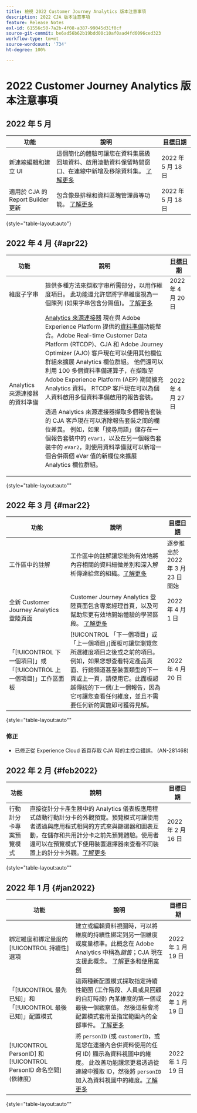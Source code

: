 ```yaml
---
title: 檢視 2022 Customer Journey Analytics 版本注意事項
description: 2022 CJA 版本注意事項
feature: Release Notes
exl-id: 61556c50-7a2b-4f08-a387-99045d31f0cf
source-git-commit: be6ad56b62b19bdd00c10af0aad4fd6096ced323
workflow-type: tm+mt
source-wordcount: '734'
ht-degree: 100%

---
```


# 2022 Customer Journey Analytics 版本注意事項

## 2022 年 5 月

| 功能 | 說明 | [目標日期](/help/release-notes/releases.md) |
| ----------- | ---------- | ----- |
| 新連線編輯和建立 UI | 這個簡化的體驗可讓您在資料集層級回填資料、啟用滾動資料保留時間窗口、在連線中新增及移除資料集。 [了解更多](/help/connections/create-connection.md) | 2022 年 5 月 18 日 |
| 適用於 CJA 的 Report Builder 更新 | 包含像是排程和資料區塊管理員等功能。 [了解更多](https://experienceleague.adobe.com/docs/analytics-platform/using/cja-reportbuilder/manage-reportbuilder.html) | 2022 年 5 月 18 日 |

{style=&quot;table-layout:auto&quot;}

## 2022 年 4 月 {#apr22}

| 功能 | 說明 | [目標日期](/help/release-notes/releases.md) |
| ----------- | ---------- | ----- |
| 維度子字串 | 提供多種方法來擷取字串所需部分，以用作維度項目。 此功能還允許您將字串維度視為一個陳列 (如果字串包含分隔值)。 [了解更多](../data-views/component-settings/substring.md) | 2022 年 4 月 20 日 |
| Analytics 來源連接器的資料準備 | [Analytics 來源連接器](https://experienceleague.adobe.com/docs/experience-platform/sources/ui-tutorials/create/adobe-applications/analytics.html) 現在與 Adobe Experience Platform 提供的[資料準備](https://experienceleague.adobe.com/docs/experience-platform/data-prep/home.html)功能整合。Adobe Real-time Customer Data Platform (RTCDP)、CJA 和 Adobe Journey Optimizer (AJO) 客戶現在可以使用其他欄位群組來擴展 Analytics 欄位群組。 他們還可以利用 100 多個資料準備運算子，在擷取至 Adobe Experience Platform (AEP) 期間擴充 Analytics 資料。 RTCDP 客戶現在可以為個人資料啟用多個資料準備啟用的報告套裝。<p>透過 Analytics 來源連接器擷取多個報告套裝的 CJA 客戶現在可以消除報告套裝之間的欄位差異。 例如，如果「搜尋用語」儲存在一個報告套裝中的 `eVar1`，以及在另一個報告套裝中的 `eVar2`，則使用資料準備就可以新增一個合併兩個 eVar 值的新欄位來擴展 Analytics 欄位群組。 | 2022 年 4 月 27 日 |

{style=&quot;table-layout:auto&quot;&quot;

## 2022 年 3 月 {#mar22}

| 功能 | 說明 | [目標日期](/help/release-notes/releases.md) |
| ----------- | ---------- | ----- |
| 工作區中的註解 | 工作區中的註解讓您能夠有效地將內容相關的資料細微差別和深入解析傳達給您的組織。[了解更多](/help/components/annotations/overview.md) | 逐步推出於 2022 年 3 月 23 日開始 |
| 全新 Customer Journey Analytics 登陸頁面 | Customer Journey Analytics 登陸頁面包含專案經理首頁，以及可幫助您更有效地開始體驗的學習區段。 [了解更多](/help/getting-started/landing.md) | 2022 年 4 月 1 日 |
| 「[!UICONTROL 下一個項目]」或「[!UICONTROL 上一個項目]」工作區面板 | [!UICONTROL 「下一個項目」或「上一個項目」]面板可讓您瀏覽您所選維度項目之後或之前的項目。例如，如果您想查看特定產品頁面、行銷頻道甚至裝置類型的下一頁或上一頁，請使用它。此面板超越傳統的下一個/上一個報告，因為它可讓您查看任何維度，並且不需要任何新的實施即可獲得見解。 | 2022 年 4 月 20 日 |

{style=&quot;table-layout:auto&quot;&quot;

### 修正

* 已修正從 Experience Cloud 首頁存取 CJA 時的主控台錯誤。 (AN-281468)

## 2022 年 2 月 {#feb2022}

| 功能 | 說明 | 目標日期 |
| ----------- | ---------- | ----- |
| 行動計分卡專案預覽模式 | 直接從計分卡產生器中的 Analytics 儀表板應用程式啟動行動計分卡的外觀預覽。預覽模式可讓使用者透過與應用程式相同的方式來與篩選器和圖表互動，在儲存和共用計分卡之前先預覽體驗。使用者還可以在預覽模式下使用裝置選擇器來查看不同裝置上的計分卡外觀。[了解更多](https://experienceleague.adobe.com/docs/analytics-platform/using/cja-dashboards/create-scorecard.html#preview) | 2022 年 2 月 16 日 |

{style=&quot;table-layout:auto&quot;&quot;

## 2022 年 1 月 {#jan2022}

| 功能 | 說明 | 目標日期 |
| ----------- | ---------- | ----- |
| 綁定維度和綁定量度的[!UICONTROL 持續性]選項 | 建立或編輯資料視圖時，可以將維度的持續性綁定到另一個維度或度量標準。此概念在 Adobe Analytics 中稱為&#x200B;_銷售_；CJA 現在支援此概念。 [了解更多](https://experienceleague.adobe.com/docs/analytics-platform/using/cja-dataviews/component-settings/persistence.html#binding-dimension)和[使用案例](/help/use-cases/binding-dimensions-metrics.md) | 2022 年 1 月 19 日 |
| 「[!UICONTROL 最先已知]」和「[!UICONTROL 最後已知]」配置模式 | 這兩種新配置模式採取指定持續性範圍 (工作階段、人員或具回顧的自訂時段) 內某維度的第一個或最後一個觀察值。 然後這些會將配置模式套用至指定範圍內的全部事件。 [了解更多](https://experienceleague.adobe.com/docs/analytics-platform/using/cja-dataviews/component-settings/persistence.html#allocation-settings) | 2022 年 1 月 19 日 |
| [!UICONTROL PersonID] 和 [!UICONTROL PersonID 命名空間] (依維度) | 將 `personID` (或 `customerID`，或是您在連接內合併資料使用的任何 ID) 顯示為資料視圖中的維度。 此改善功能讓您更易透過從連線中獲取 ID，然後將 `personID` 加入為資料視圖中的維度。[了解更多](https://experienceleague.adobe.com/docs/analytics-platform/using/cja-dataviews/component-reference.html#optional-standard-components) | 2022 年 1 月 19 日 |

{style=&quot;table-layout:auto&quot;&quot;
